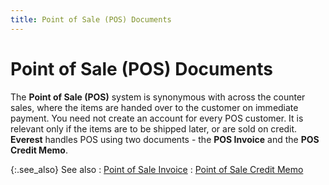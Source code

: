 ```yaml
---
title: Point of Sale (POS) Documents
---
```


# Point of Sale (POS) Documents


The **Point of Sale (POS)** system  is synonymous with across the counter sales, where the items are handed  over to the customer on immediate payment. You need not create an account  for every POS customer. It is relevant only if the items are to be shipped  later, or are sold on credit. **Everest**  handles POS using two documents - the **POS 
 Invoice** and the **POS Credit Memo**.


{:.see_also}
See also
: [Point  of Sale Invoice]({{site.bp_baseurl}}/docs/sys/pos/point_of_sale_pos_invoice_businesss_process_in_everest_content.html)
: [Point  of Sale Credit Memo]({{site.bp_baseurl}}/docs/sys/pos/point_of_sale_credit_pos_memo_businesss_process_in_everest_content.html)
